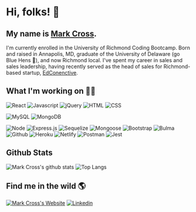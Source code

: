 # Hi, folks! 👋

## My name is [Mark Cross](https://markdcross.dev).

I'm currently enrolled in the University of Richmond Coding Bootcamp. Born and raised in Annapolis, MD, graduate of the University of Delaware (go Blue Hens 🐓), and now Richmond local. I've spent my career in sales and sales leadership, having recently served as the head of sales for Richmond-based startup, [EdConenctive](https://www.edconnective.com/ 'EdConnective').

## What I'm working on <g-emoji class="g-emoji" alias="man_technologist" fallback-src="https://github.githubassets.com/images/icons/emoji/unicode/1f468-1f4bb.png">👨‍💻</g-emoji>

![React](https://img.shields.io/badge/Code-React-informational?style=for-the-badge&logo=React&logoColor=F2D5BB&color=F2D5BB&labelColor=163840) ![Javascript](https://img.shields.io/badge/Code-Javascript-informational?style=for-the-badge&logo=javascript&logoColor=F2D5BB&color=F2D5BB&labelColor=163840) ![jQuery](https://img.shields.io/badge/Code-jQuery-informational?style=for-the-badge&logo=jQuery&logoColor=F2D5BB&color=F2D5BB&labelColor=163840) ![HTML](https://img.shields.io/badge/Code-HTML-informational?style=for-the-badge&logo=html5&logoColor=F2D5BB&color=F2D5BB&labelColor=163840) ![CSS](https://img.shields.io/badge/Code-CSS-informational?style=for-the-badge&logo=css3&logoColor=F2D5BB&Color=F2D5BB&color=F2D5BB&labelColor=163840) 

![MySQL](https://img.shields.io/badge/Database-MySQL-informational?style=for-the-badge&logo=mysql&logoColor=F2D5BB&color=F2D5BB&labelColor=163840) ![MongoDB](https://img.shields.io/badge/Database-MongoDB-informational?style=for-the-badge&logo=mongodb&logoColor=F2D5BB&color=F2D5BB&labelColor=163840)

![Node](https://img.shields.io/badge/Tech-Node.js-informational?style=for-the-badge&logo=node.js&logoColor=F2D5BB&color=F2D5BB&labelColor=163840) ![Express.js](https://img.shields.io/badge/Tech-Express.js-informational?style=for-the-badge&logo=expressjs&logoColor=F2D5BB&color=F2D5BB&labelColor=163840) ![Sequelize](https://img.shields.io/badge/Tech-Sequelize-informational?style=for-the-badge&logo=Sequelize&logoColor=F2D5BB&color=F2D5BB&labelColor=163840) ![Mongoose](https://img.shields.io/badge/Tech-mongoose-informational?style=for-the-badge&logo=Sequelize&logoColor=F2D5BB&color=F2D5BB&labelColor=163840)
![Bootstrap](https://img.shields.io/badge/Tech-Bootstrap-informational?style=for-the-badge&logo=bootstrap&logoColor=F2D5BB&color=F2D5BB&labelColor=163840) ![Bulma](https://img.shields.io/badge/Tech-Bulma-informational?style=for-the-badge&logo=Bulma&logoColor=F2D5BB&color=F2D5BB&labelColor=163840)
![Github](https://img.shields.io/badge/Tech-GitHub-informational?style=for-the-badge&logo=Github&logoColor=F2D5BB&color=F2D5BB&labelColor=163840) ![Heroku](https://img.shields.io/badge/Tech-Heroku-informational?style=for-the-badge&logo=Heroku&logoColor=F2D5BB&color=F2D5BB&labelColor=163840) ![Netlify](https://img.shields.io/badge/Tech-Netlify-informational?style=for-the-badge&logo=Netlify&logoColor=F2D5BB&color=F2D5BB&labelColor=163840) ![Postman](https://img.shields.io/badge/Tech-Postman-informational?style=for-the-badge&logo=postman&logoColor=F2D5BB&color=F2D5BB&labelColor=163840) ![Jest](https://img.shields.io/badge/Tech-Jest-informational?style=for-the-badge&logo=Jest&logoColor=F2D5BB&color=F2D5BB&labelColor=163840)

## Github Stats

![Mark Cross's github stats](https://github-readme-stats.vercel.app/api?username=markdcross&show_icons=true&title_color=F2D5BB&icon_color=F2D5BB&text_color=F2D5BB&bg_color=163840&hide_border=true)
![Top Langs](https://github-readme-stats.vercel.app/api/top-langs/?username=markdcross&title_color=F2D5BB&icon_color=F2D5BB&text_color=F2D5BB&bg_color=163840&hide_border=true&layout=compact)

## Find me in the wild 🌎

[![Mark Cross's Website](https://img.icons8.com/bubbles/50/000000/domain.png)](http://markdcross.dev) [![Linkedin](https://img.icons8.com/officel/40/000000/linkedin.png)](https://www.linkedin.com/in/markdcross/)

<!--
**markdcross/markdcross** is a ✨ _special_ ✨ repository because its `README.md` (this file) appears on your GitHub profile.
<img src=""/>
